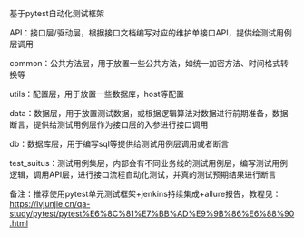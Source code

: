 基于pytest自动化测试框架

API：接口层/驱动层，根据接口文档编写对应的维护单接口API，提供给测试用例层调用

common：公共方法层，用于放置一些公共方法，如统一加密方法、时间格式转换等

utils：配置层，用于放置一些数据库，host等配置

data：数据层，用于放置测试数据，或根据逻辑算法对数据进行前期准备，数据断言，提供给测试用例层作为接口层的入参进行接口调用

db：数据库层，用于编写sql等提供给测试用例层调用或者断言

test_suitus：测试用例集层，内部会有不同业务线的测试用例层，编写测试用例逻辑，调用API层，进行接口流程自动化测试，并真的测试预期结果进行断言


备注：推荐使用pytest单元测试框架+jenkins持续集成+allure报告，教程见：https://lvjunjie.cn/qa-study/pytest/pytest%E6%8C%81%E7%BB%AD%E9%9B%86%E6%88%90.html
